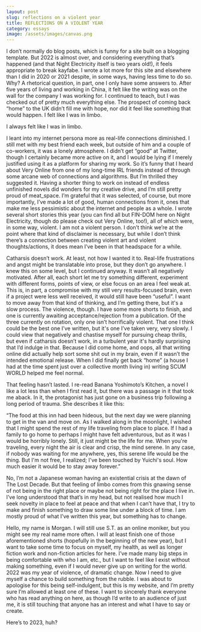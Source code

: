 ```yaml
---
layout: post
slug: reflections on a violent year
title: REFLECTIONS ON A VIOLENT YEAR
category: essays
image: /assets/images/canvas.png
---
```

I don’t normally do blog posts, which is funny for a site built on a blogging template. But 2022 is almost over, and considering everything that’s happened (and that Night Electricity itself is two years old!), it feels appropriate to break kayfabe. I wrote a lot more for this site and elsewhere than I did in 2020 or 2021 despite, in some ways, having less time to do so. Why? A rhetorical question, in part, one I only have some answers to. After five years of living and working in China, it felt like the writing was on the wall for the company I was working for. I continued to teach, but I was checked out of pretty much everything else. The prospect of coming back “home” to the UK didn’t fill me with hope, nor did it feel like something that would happen. I felt like I was in limbo.

I always felt like I was in limbo.

I leant into my internet persona more as real-life connections diminished. I still met with my best friend each week, but outside of him and a couple of co-workers, it was a lonely atmosphere. I didn’t get “good” at Twitter, though I certainly became more active on it, and I would be lying if I merely justified using it as a platform for sharing my work. So it’s funny that I heard about Very Online from one of my long-time IRL friends instead of through some arcane web of connections and algorithms. But I’m thrilled they suggested it. Having a shorter thing to work on instead of endless unfinished novels did wonders for my creative drive, and I’m still pretty proud of meat_space. I’m grateful that it was selected, of course, but more importantly, I’ve made a lot of good, human connections from it, ones that make me less pessimistic about the internet and people as a whole. I wrote several short stories this year (you can find all but FIN-DOM here on Night Electricity, though do please check out Very Online, too!), all of which were, in some way, violent. I am not a violent person. I don’t think we’re at the point where that kind of disclaimer is necessary, but while I don’t think there’s a connection between creating violent art and violent thoughts/actions, it does mean I’ve been in that headspace for a while.

Catharsis doesn’t work. At least, not how I wanted it to. Real-life frustrations and angst might be translatable into prose, but they don’t go anywhere. I knew this on some level, but I continued anyway. It wasn’t all negatively motivated. After all, each short let me try something different, experiment with different forms, points of view, or else focus on an area I feel weak at. This is, in part, a compromise with my still very results-focused brain, even if a project were less well received, it would still have been “useful”. I want to move away from that kind of thinking, and I’m getting there, but it's a slow process. The violence, though. I have some more shorts to finish, and one is currently awaiting acceptance/rejection from a publication. Of the three currently on rotation, only one isn’t horrifically violent. That one I think could be the best one I’ve written, but it's one I’ve taken very, very slowly. I could view that negatively and chastise myself for pursuing cheap thrills, but even if catharsis doesn’t work, in a turbulent year it's hardly surprising that I’d indulge in that. Because I did come home, and oops, all that writing online did actually help sort some shit out in my brain, even if it wasn’t the intended emotional release. When I did finally get back “home” (a house I had at the time spent just over a collective month living in) writing SCUM WORLD helped me feel normal.

That feeling hasn’t lasted. I re-read Banana Yoshimoto’s Kitchen, a novel I like a lot less than when I first read it, but there was a passage in it that took me aback. In it, the protagonist has just gone on a business trip following a long period of trauma. She describes it like this:

“The food at this inn had been hideous, but the next day we were planning to get in the van and move on. As I walked along in the moonlight, I wished that I might spend the rest of my life traveling from place to place. If I had a family to go home to perhaps I might have felt adventurous, but as it was I would be horribly lonely. Still, it just might be the life for me. When you're traveling, every night the air is clear and crisp, the mind serene. In any case, if nobody was waiting for me anywhere, yes, this serene life would be the thing. But I'm not free, I realized; I've been touched by Yuichi's soul. How much easier it would be to stay away forever.”

No, I’m not a Japanese woman having an existential crisis at the dawn of The Lost Decade. But that feeling of limbo comes from this gnawing sense of not being in the right place or maybe not being right for the place I live in. I’ve long understood that that’s in my head, but not realised how much I seek novelty in place to feel at peace and that when I can’t have that, I try to make and finish something to draw some line under a block of time. I am mostly proud of what I’ve written this year, but something has to change.

Hello, my name is Morgan. I will still use S.T. as an online moniker, but you might see my real name more often. I will at least finish one of those aforementioned shorts (hopefully in the beginning of the new year), but I want to take some time to focus on myself, my health, as well as longer fiction work and non-fiction articles for here. I’ve made many big steps in being comfortable with who I am, etc., but I want to feel like I exist without making something, even if I would never give up on writing for the world. 2022 was my year of violence, of dramatic change. Now I need to give myself a chance to build something from the rubble. I was about to apologise for this being self-indulgent, but this is my website, and I’m pretty sure I’m allowed at least one of these. I want to sincerely thank everyone who has read anything on here, as though I’d write to an audience of just me, it is still touching that anyone has an interest and what I have to say or create.

Here’s to 2023, huh?
